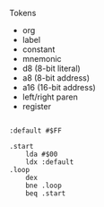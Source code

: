 Tokens

* org
* label
* constant
* mnemonic
* d8 (8-bit literal)
* a8 (8-bit address)
* a16 (16-bit address)
* left/right paren
* register

```assembly

:default #$FF

.start
    lda #$00
    ldx :default
.loop
    dex
    bne .loop
    beq .start

```